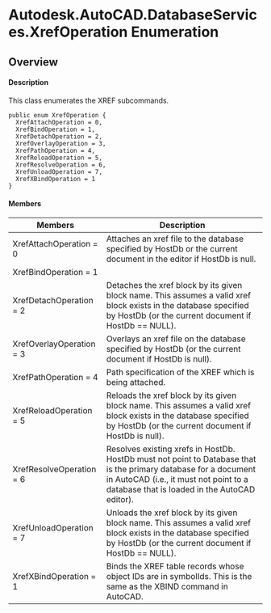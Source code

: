 # Autodesk.AutoCAD.DatabaseServices.XrefOperation Enumeration

## Overview

#### Description
This class enumerates the XREF subcommands.
```text
public enum XrefOperation {
  XrefAttachOperation = 0,
  XrefBindOperation = 1,
  XrefDetachOperation = 2,
  XrefOverlayOperation = 3,
  XrefPathOperation = 4,
  XrefReloadOperation = 5,
  XrefResolveOperation = 6,
  XrefUnloadOperation = 7,
  XrefXBindOperation = 1
}
```

#### Members
| Members | Description |
| --- | --- |
| XrefAttachOperation = 0 | Attaches an xref file to the database specified by HostDb or the current document in the editor if HostDb is null. |
| XrefBindOperation = 1 |
| XrefDetachOperation = 2 | Detaches the xref block by its given block name. This assumes a valid xref block exists in the database specified by HostDb (or the current document if HostDb == NULL). |
| XrefOverlayOperation = 3 | Overlays an xref file on the database specified by HostDb (or the current document if HostDb is null). |
| XrefPathOperation = 4 | Path specification of the XREF which is being attached. |
| XrefReloadOperation = 5 | Reloads the xref block by its given block name. This assumes a valid xref block exists in the database specified by HostDb (or the current document if HostDb is null). |
| XrefResolveOperation = 6 | Resolves existing xrefs in HostDb. HostDb must not point to Database that is the primary database for a document in AutoCAD (i.e., it must not point to a database that is loaded in the AutoCAD editor). |
| XrefUnloadOperation = 7 | Unloads the xref block by its given block name. This assumes a valid xref block exists in the database specified by HostDb (or the current document if HostDb == NULL). |
| XrefXBindOperation = 1 | Binds the XREF table records whose object IDs are in symbolIds. This is the same as the XBIND command in AutoCAD. |